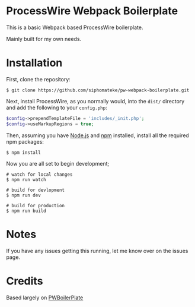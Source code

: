 # ProcessWire Webpack Boilerplate
This is a basic Webpack based ProcessWire boilerplate.

Mainly built for my own needs.

# Installation

First, clone the repository:

```
$ git clone https://github.com/siphomateke/pw-webpack-boilerplate.git
```

Next, install ProcessWire, as you normally would, into the `dist/` directory and add the following to your `config.php`:

```php
$config->prependTemplateFile = 'includes/_init.php';
$config->useMarkupRegions = true;
```

Then, assuming you have [Node.js](https://nodejs.org) and [npm](https://www.npmjs.com/) installed, install all the required npm packages:

```
$ npm install
```

Now you are all set to begin development;

```
# watch for local changes
$ npm run watch

# build for devlopment
$ npm run dev

# build for production
$ npm run build
```

# Notes
If you have any issues getting this running, let me know over on the issues page.

# Credits
Based largely on [PWBoilerPlate](https://github.com/heldercervantes/PWBoilerplate)
